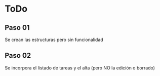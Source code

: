 # ToDo

## Paso 01

Se crean las estructuras pero sin funcionalidad 

## Paso 02

Se incorpora el listado de tareas y el alta (pero NO la edición o borrado)